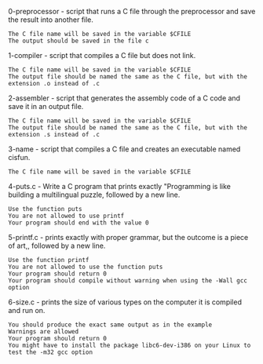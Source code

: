 0-preprocessor - script that runs a C file through the preprocessor and save the result into another file.

    The C file name will be saved in the variable $CFILE
    The output should be saved in the file c
1-compiler - script that compiles a C file but does not link.

    The C file name will be saved in the variable $CFILE
    The output file should be named the same as the C file, but with the extension .o instead of .c
2-assembler  - script that generates the assembly code of a C code and save it in an output file.

    The C file name will be saved in the variable $CFILE
    The output file should be named the same as the C file, but with the extension .s instead of .c
3-name - script that compiles a C file and creates an executable named cisfun.

    The C file name will be saved in the variable $CFILE
4-puts.c - Write a C program that prints exactly "Programming is like building a multilingual puzzle, followed by a new line.

    Use the function puts
    You are not allowed to use printf
    Your program should end with the value 0
5-printf.c - prints exactly with proper grammar, but the outcome is a piece of art,, followed by a new line.

    Use the function printf
    You are not allowed to use the function puts
    Your program should return 0
    Your program should compile without warning when using the -Wall gcc option
6-size.c - prints the size of various types on the computer it is compiled and run on.

    You should produce the exact same output as in the example
    Warnings are allowed
    Your program should return 0
    You might have to install the package libc6-dev-i386 on your Linux to test the -m32 gcc option
